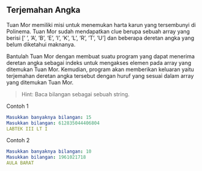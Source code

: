 ## Terjemahan Angka

Tuan Mor memiliki misi untuk menemukan harta karun yang tersembunyi di Polinema. Tuan Mor sudah mendapatkan clue berupa sebuah array yang berisi [’ ’, ’A’, ’B’, ’E’, ’I’, ’K’, ’L’, ’R’, ’T’, ’U’] dan beberapa deretan angka yang belum diketahui maknanya. 

Bantulah Tuan Mor dengan membuat suatu program yang dapat menerima deretan angka sebagai indeks untuk mengakses elemen pada array yang ditemukan Tuan Mor. Kemudian, program akan memberikan keluaran yaitu terjemahan deretan angka tersebut dengan huruf yang sesuai dalam
array yang ditemukan Tuan Mor.

> Hint: Baca bilangan sebagai sebuah string.

Contoh 1
```yaml
Masukkan banyaknya bilangan: 15
Masukkan bilangan: 612835044406804
LABTEK III LT I
```

Contoh 2
```yaml
Masukkan banyaknya bilangan: 10
Masukkan bilangan: 1961021718
AULA BARAT
```
